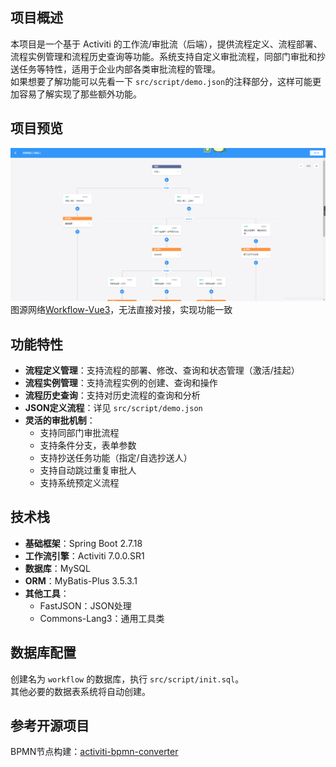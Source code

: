 ## 项目概述

本项目是一个基于 Activiti 的工作流/审批流（后端），提供流程定义、流程部署、流程实例管理和流程历史查询等功能。系统支持自定义审批流程，同部门审批和抄送任务等特性，适用于企业内部各类审批流程的管理。  
如果想要了解功能可以先看一下 `src/script/demo.json`的注释部分，这样可能更加容易了解实现了那些额外功能。

## 项目预览

![工作流系统界面](src/script/demo.png)
图源网络[Workflow-Vue3](https://github.com/StavinLi/Workflow-Vue3)，无法直接对接，实现功能一致

## 功能特性

- **流程定义管理**：支持流程的部署、修改、查询和状态管理（激活/挂起）
- **流程实例管理**：支持流程实例的创建、查询和操作
- **流程历史查询**：支持对历史流程的查询和分析
- **JSON定义流程**：详见 `src/script/demo.json`
- **灵活的审批机制**：
  - 支持同部门审批流程
  - 支持条件分支，表单参数
  - 支持抄送任务功能（指定/自选抄送人）
  - 支持自动跳过重复审批人
  - 支持系统预定义流程

## 技术栈

- **基础框架**：Spring Boot 2.7.18
- **工作流引擎**：Activiti 7.0.0.SR1
- **数据库**：MySQL
- **ORM**：MyBatis-Plus 3.5.3.1
- **其他工具**：
  - FastJSON：JSON处理
  - Commons-Lang3：通用工具类

## 数据库配置

创建名为 `workflow` 的数据库，执行 `src/script/init.sql`。  
其他必要的数据表系统将自动创建。

## 参考开源项目
BPMN节点构建：[activiti-bpmn-converter](https://github.com/lzgabel/activiti-bpmn-converter)
